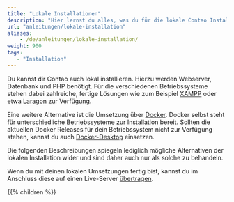 ```yaml
---
title: "Lokale Installationen"
description: "Hier lernst du alles, was du für die lokale Contao Installation wissen musst."
url: "anleitungen/lokale-installation"
aliases:
    - /de/anleitungen/lokale-installation/
weight: 900
tags: 
   - "Installation"
---
```


Du kannst dir Contao auch lokal installieren. Hierzu werden Webserver, Datenbank und PHP benötigt. Für die verschiedenen 
Betriebssysteme stehen dabei zahlreiche, fertige Lösungen wie zum Beispiel [XAMPP](https://www.apachefriends.org) oder 
etwa [Laragon](https://laragon.org/) zur Verfügung. 

Eine weitere Alternative ist die Umsetzung über [Docker](https://www.docker.com/). Docker selbst steht für unterschiedliche Betriebssysteme zur Installation bereit. Sollten die aktuellen Docker Releases für dein Betriebssystem nicht zur Verfügung stehen, kannst du auch [Docker-Desktop](https://docs.docker.com/desktop/) einsetzen.

Die folgenden Beschreibungen spiegeln lediglich mögliche Alternativen der lokalen Installation wider und sind daher auch nur als solche zu behandeln.

Wenn du mit deinen lokalen Umsetzungen fertig bist, kannst du im Anschluss diese auf einen Live-Server [übertragen](../../installation/contao-umziehen/).

{{% children %}}
